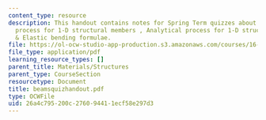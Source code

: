```yaml
---
content_type: resource
description: This handout contains notes for Spring Term quizzes about Basic modeling
  process for 1-D structural members , Analytical process for 1-D structural members
  & Elastic bending formulae.
file: https://ol-ocw-studio-app-production.s3.amazonaws.com/courses/16-01-unified-engineering-i-ii-iii-iv-fall-2005-spring-2006/26a4c795200c276094411ecf58e297d3_beamsquizhandout.pdf
file_type: application/pdf
learning_resource_types: []
parent_title: Materials/Structures
parent_type: CourseSection
resourcetype: Document
title: beamsquizhandout.pdf
type: OCWFile
uid: 26a4c795-200c-2760-9441-1ecf58e297d3
---
```

